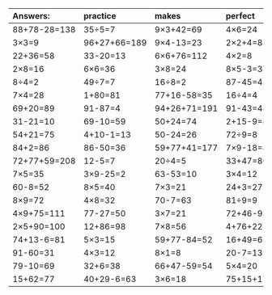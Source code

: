 | Answers: | practice | makes | perfect | ! |
| :--- | :--- | :--- | :--- | :--- |
| 88+78-28=138 | 35÷5=7 | 9×3+42=69 | 4×6=24 | 8×6=48 | 
| 3×3=9 | 96+27+66=189 | 9×4-13=23 | 2×2+4=8 | 5×8=40 | 
| 22+36=58 | 33-20=13 | 6×6+76=112 | 4×2=8 | 9×6+77=131 | 
| 2×8=16 | 6×6=36 | 3×8=24 | 8×5-3=37 | 25+3-25=3 | 
| 8÷4=2 | 49÷7=7 | 16÷8=2 | 87-45=42 | 38+15=53 | 
| 7×4=28 | 1+80=81 | 77+16-58=35 | 16÷4=4 | 88+46+64=198 | 
| 69+20=89 | 91-87=4 | 94+26+71=191 | 91-43=48 | 93+49-42=100 | 
| 31-21=10 | 69-10=59 | 50+24=74 | 2+15-9=8 | 8×4=32 | 
| 54+21=75 | 4+10-1=13 | 50-24=26 | 72÷9=8 | 3×8+83=107 | 
| 84+2=86 | 86-50=36 | 59+77+41=177 | 7×9-18=45 | 50+63-90=23 | 
| 72+77+59=208 | 12-5=7 | 20÷4=5 | 33+47=80 | 3×7-16=5 | 
| 7×5=35 | 3×9-25=2 | 63-53=10 | 3×4=12 | 8×4-6=26 | 
| 60-8=52 | 8×5=40 | 7×3=21 | 24+3=27 | 27÷9=3 | 
| 8×9=72 | 4×8=32 | 70-7=63 | 81÷9=9 | 5×7=35 | 
| 4×9+75=111 | 77-27=50 | 3×7=21 | 72+46-93=25 | 7×9=63 | 
| 2×5+90=100 | 12+86=98 | 7×8=56 | 4+76+22=102 | 28÷4=7 | 
| 74+13-6=81 | 5×3=15 | 59+77-84=52 | 16+49=65 | 32÷4=8 | 
| 91-60=31 | 4×3=12 | 8×1=8 | 20-7=13 | 36÷4=9 | 
| 79-10=69 | 32+6=38 | 66+47-59=54 | 5×4=20 | 12÷2=6 | 
| 15+62=77 | 40+29-6=63 | 3×6=18 | 75+15+17=107 | 32÷8=4 | 
